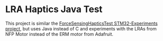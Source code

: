 # LRA Haptics Java Test

This project is similar the [ForceSensingHapticsTest STM32-Experiments project](https://github.com/AnapadTeam/STM32-Experiments/tree/main/Projects/ForceSensingHapticsTest), but uses Java instead of C and experiments with the LRAs from NFP Motor instead of the ERM motor from Adafruit.

